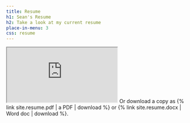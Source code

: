 ```yaml
---
title: Resume
h1: Sean's Resume
h2: Take a look at my current resume
place-in-menu: 3
css: resume
---
```

<iframe title="{{ page.h1 }}" src="https://docs.google.com/viewer?url={{ site.address | append: site.resume.pdf | url_encode }}&embedded=true"></iframe>
Or download a copy as {% link site.resume.pdf | a PDF | download %} or {% link site.resume.docx | Word doc | download %}.